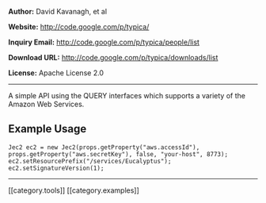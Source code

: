 **Author:** David Kavanagh, et al

**Website:** <a href="http://code.google.com/p/typica/">http://code.google.com/p/typica/</a>

**Inquiry Email:** <a href="mailto:http://code.google.com/p/typica/people/list">http://code.google.com/p/typica/people/list</a>

**Download URL:** <a href="http://code.google.com/p/typica/downloads/list">http://code.google.com/p/typica/downloads/list</a>

**License:** Apache License 2.0

***

<p>A simple API using the QUERY interfaces which supports a variety of the Amazon Web Services.</p>

<h2>Example Usage</h2>

<pre><code>Jec2 ec2 = new Jec2(props.getProperty("aws.accessId"), 
props.getProperty("aws.secretKey"), false, "your-host", 8773); 
ec2.setResourcePrefix("/services/Eucalyptus"); 
ec2.setSignatureVersion(1);
</code></pre>

*****
[[category.tools]]
[[category.examples]]